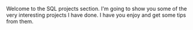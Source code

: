Welcome to the SQL projects section. I'm going to show you some of the very interesting projects I have done. I have you enjoy and get some tips from them. 
